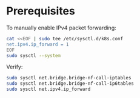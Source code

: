 # Prerequisites

To manually enable IPv4 packet forwarding:

```bash
cat <<EOF | sudo tee /etc/sysctl.d/k8s.conf
net.ipv4.ip_forward = 1
EOF
sudo sysctl --system
```

Verify:

```bash
sudo sysctl net.bridge.bridge-nf-call-iptables
sudo sysctl net.bridge.bridge-nf-call-ip6tables
sudo sysctl net.ipv4.ip_forward
```